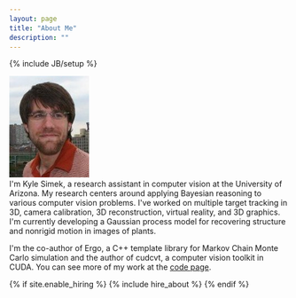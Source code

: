```yaml
---
layout: page
title: "About Me"
description: ""
---
```

{% include JB/setup %}

<div class='context-img' style='width:184px'>
<img src='/img/portrait.jpg' />
</div>
I'm Kyle Simek, a research assistant in computer vision at the University of Arizona.  My research centers around applying Bayesian reasoning to various computer vision problems.  I've worked on multiple target tracking in 3D, camera calibration, 3D reconstruction, virtual reality, and 3D graphics.  I'm currently developing a Gaussian process model for recovering structure and nonrigid motion in images of plants.     

I'm the co-author of Ergo, a C++ template library for Markov Chain Monte Carlo simulation and the author of cudcvt, a computer vision toolkit in CUDA.  You can see more of my work at the [code page](/code.html).

{% if site.enable_hiring %}
{% include hire_about  %}
{% endif %}
